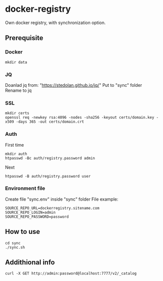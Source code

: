 # docker-registry
Own docker registry, with synchronization option.


## Prerequisite

### Docker
```
mkdir data
```

### JQ

Doanlad jq from: "https://stedolan.github.io/jq/"
Put to "sync" folder
Rename to jq

### SSL 
```
mkdir certs
openssl req -newkey rsa:4096 -nodes -sha256 -keyout certs/domain.key -x509 -days 365 -out certs/domain.crt
```

### Auth 
First time
```
mkdir auth
htpasswd -Bc auth/registry.password admin
```
Next
```
htpasswd -B auth/registry.password user
```

### Environment file 
Create file "sync.env" inside "sync" folder
File example:
```
SOURCE_REPO_URL=dockerregistry.sitename.com
SOURCE_REPO_LOGIN=admin
SOURCE_REPO_PASSWORD=password
```

## How to use
```
cd sync
./sync.sh

```

## Addithional info 
```
curl -X GET http://admin:password@localhost:7777/v2/_catalog
```
